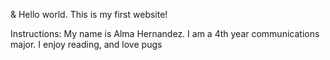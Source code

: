 <!DOCTYPE html>
<html lang="en">
<head>
  <meta charset="UTF-8">
  <title>ITMD-361 Internet Technologies and Web Design</title>
</head>
<body>
  <p>&amp; Hello world. This is my first website!</p>
  <p>Instructions: My name is Alma Hernandez. I am a 4th year communications major. I enjoy reading, and love pugs</p>
</body>
</html>
